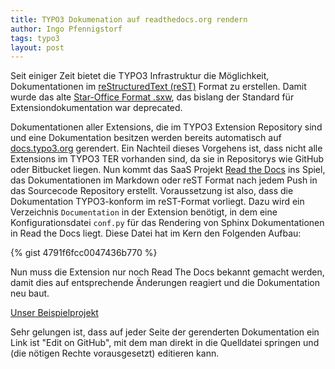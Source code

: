 ```yaml
---
title: TYPO3 Dokumenation auf readthedocs.org rendern
author: Ingo Pfennigstorf
tags: typo3
layout: post
---
```


Seit einiger Zeit bietet die TYPO3 Infrastruktur die Möglichkeit, Dokumentationen im
[reStructuredText (reST)](http://docutils.sourceforge.net/rst.html) Format zu erstellen. Damit wurde das alte
[Star-Office Format .sxw](http://en.wikipedia.org/wiki/OpenOffice.org_XML), das bislang der Standard für
Extensiondokumentation war deprecated.

Dokumentationen aller Extensions, die im TYPO3 Extension Repository sind und eine Dokumentation besitzen werden bereits
automatisch auf [docs.typo3.org](http://docs.typo3.org) gerendert.
Ein Nachteil dieses Vorgehens ist, dass nicht alle Extensions im TYPO3 TER vorhanden sind, da sie in Repositorys wie
GitHub oder Bitbucket liegen. Nun kommt das SaaS Projekt [Read the Docs](https://readthedocs.org/) ins Spiel, das
Dokumentationen im Markdown oder reST Format nach jedem Push in das Sourcecode Repository erstellt. Voraussetzung ist
also, dass die Dokumentation TYPO3-konform im reST-Format vorliegt. Dazu wird ein Verzeichnis ```Documentation``` in der
Extension benötigt, in dem eine Konfigurationsdatei ```conf.py``` für das Rendering von Sphinx Dokumentationen in Read
the Docs liegt. Diese Datei hat im Kern den Folgenden Aufbau:

{% gist 4791f6fcc0047436b770 %}

Nun muss die Extension nur noch Read The Docs bekannt gemacht werden, damit dies auf entsprechende Änderungen reagiert
und die Dokumentation neu baut.

[Unser Beispielprojekt](http://typo3-tmpl-adw.readthedocs.org/de/latest/Index.html)

Sehr gelungen ist, dass auf jeder Seite der gerenderten Dokumentation ein Link ist "Edit on GitHub", mit dem man direkt
in die Quelldatei springen und (die nötigen Rechte vorausgesetzt) editieren kann.
